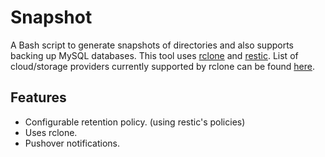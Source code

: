 # Snapshot

A Bash script to generate snapshots of directories and also supports backing up MySQL databases. This tool uses [rclone](https://github.com/rclone/rclone) and [restic](https://github.com/restic/restic).
List of cloud/storage providers currently supported by rclone can be found [here](https://github.com/rclone/rclone#storage-providers).

## Features
* Configurable retention policy. (using restic's policies)
* Uses rclone.
* Pushover notifications.
